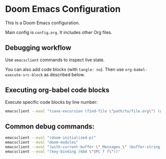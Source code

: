 # Doom Emacs Configuration

This is a Doom Emacs configuration.

Main config is `config.org`. It includes other Org files.

## Debugging workflow

Use `emacsclient` commands to inspect live state.

You can also add code blocks (with `tangle: no`). Then use `org-babel-execute-src-block` as described below.

## Executing org-babel code blocks

Execute specific code blocks by line number:

```sh
emacsclient --eval "(save-excursion (find-file \"path/to/file.org\") (goto-line LINE_NUMBER) (org-babel-execute-src-block))"
```

## Common debug commands:

```sh
emacsclient --eval "(doom-initialized-p)"
emacsclient --eval "doom-modules"
emacsclient --eval "(with-current-buffer \"_Messages_\" (buffer-string))"
emacsclient --eval "(key-binding (kbd \"SPC f f\"))"
```
